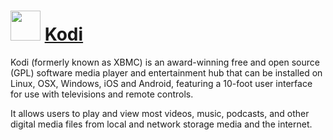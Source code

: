 # <img src="https://cdn.jsdelivr.net/gh/Thilas/chocolatey-packages@82f4f776a22eba1824666293707a33eef623d12c/kodi/icon.png" width="48" height="48"/> [Kodi](https://chocolatey.org/packages/kodi)

Kodi (formerly known as XBMC) is an award-winning free and open source (GPL) software media player and entertainment hub that can be installed on Linux, OSX, Windows, iOS and Android, featuring a 10-foot user interface for use with televisions and remote controls.

It allows users to play and view most videos, music, podcasts, and other digital media files from local and network storage media and the internet.
